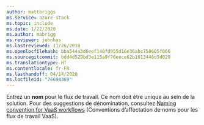 ```yaml
---
author: mattbriggs
ms.service: azure-stack
ms.topic: include
ms.date: 1/22/2020
ms.author: mabrigg
ms.reviewer: johnhas
ms.lastreviewed: 11/26/2018
ms.openlocfilehash: bba544a3d6eef140fd955d16e36abc758605f066
ms.sourcegitcommit: bdd4d529bd3e115a9f76eece62b1613448d5d020
ms.translationtype: HT
ms.contentlocale: fr-FR
ms.lasthandoff: 04/14/2020
ms.locfileid: "76694369"
---
```

Entrez un **nom** pour le flux de travail. Ce nom doit être unique au sein de la solution. Pour des suggestions de dénomination, consultez [Naming convention for VaaS workflows](../azure-stack-vaas-best-practice.md#naming-convention-for-vaas-workflows) (Conventions d’affectation de noms pour les flux de travail VaaS).